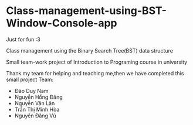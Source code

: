 # Class-management-using-BST-Window-Console-app
  Just for fun :3
  
  
Class management using the Binary Search Tree(BST) data structure


Small team-work project of Introduction to Programing course in university

Thank my team for helping and teaching me,then we have completed this small project
  Team:
- Đào Duy Nam
- Nguyễn Hồng Đăng
- Nguyễn Văn Lân
- Trần Thị Minh Hòa
- Nguyễn Đăng Vũ

